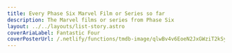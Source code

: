 ```yaml
---
title: Every Phase Six Marvel Film or Series so far
description: The Marvel films or series from Phase Six
layout: ../../layouts/list-story.astro
coverAriaLabel: Fantastic Four
coverPosterUrl: /.netlify/functions/tmdb-image/qlwBv4v6EoeN2JxGWziT2kSyoVe.webp?transparent=0
---
```


